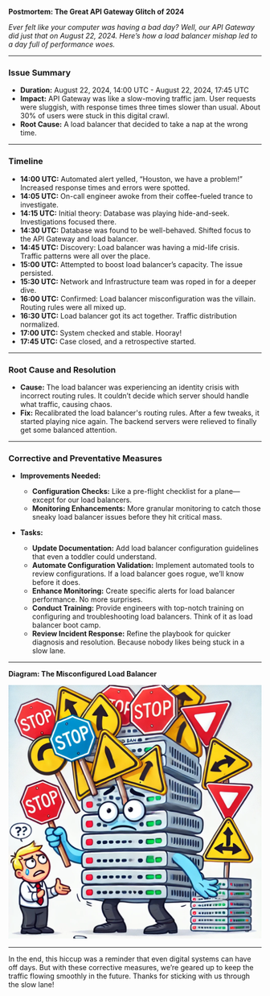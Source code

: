 **Postmortem: The Great API Gateway Glitch of 2024**

*Ever felt like your computer was having a bad day? Well, our API Gateway did just that on August 22, 2024. Here’s how a load balancer mishap led to a day full of performance woes.*

---

### **Issue Summary**

- **Duration:** August 22, 2024, 14:00 UTC - August 22, 2024, 17:45 UTC
- **Impact:** API Gateway was like a slow-moving traffic jam. User requests were sluggish, with response times three times slower than usual. About 30% of users were stuck in this digital crawl.
- **Root Cause:** A load balancer that decided to take a nap at the wrong time.

---

### **Timeline**

- **14:00 UTC:** Automated alert yelled, “Houston, we have a problem!” Increased response times and errors were spotted.
- **14:05 UTC:** On-call engineer awoke from their coffee-fueled trance to investigate.
- **14:15 UTC:** Initial theory: Database was playing hide-and-seek. Investigations focused there.
- **14:30 UTC:** Database was found to be well-behaved. Shifted focus to the API Gateway and load balancer.
- **14:45 UTC:** Discovery: Load balancer was having a mid-life crisis. Traffic patterns were all over the place.
- **15:00 UTC:** Attempted to boost load balancer’s capacity. The issue persisted.
- **15:30 UTC:** Network and Infrastructure team was roped in for a deeper dive.
- **16:00 UTC:** Confirmed: Load balancer misconfiguration was the villain. Routing rules were all mixed up.
- **16:30 UTC:** Load balancer got its act together. Traffic distribution normalized.
- **17:00 UTC:** System checked and stable. Hooray! 
- **17:45 UTC:** Case closed, and a retrospective started.

---

### **Root Cause and Resolution**

- **Cause:** The load balancer was experiencing an identity crisis with incorrect routing rules. It couldn’t decide which server should handle what traffic, causing chaos.
- **Fix:** Recalibrated the load balancer's routing rules. After a few tweaks, it started playing nice again. The backend servers were relieved to finally get some balanced attention.

---

### **Corrective and Preventative Measures**

- **Improvements Needed:**
  - **Configuration Checks:** Like a pre-flight checklist for a plane—except for our load balancers.
  - **Monitoring Enhancements:** More granular monitoring to catch those sneaky load balancer issues before they hit critical mass.

- **Tasks:**
  - **Update Documentation:** Add load balancer configuration guidelines that even a toddler could understand.
  - **Automate Configuration Validation:** Implement automated tools to review configurations. If a load balancer goes rogue, we’ll know before it does.
  - **Enhance Monitoring:** Create specific alerts for load balancer performance. No more surprises.
  - **Conduct Training:** Provide engineers with top-notch training on configuring and troubleshooting load balancers. Think of it as load balancer boot camp.
  - **Review Incident Response:** Refine the playbook for quicker diagnosis and resolution. Because nobody likes being stuck in a slow lane.

---

**Diagram: The Misconfigured Load Balancer**


![load balancer](./Diagram.webp)


---

In the end, this hiccup was a reminder that even digital systems can have off days. But with these corrective measures, we’re geared up to keep the traffic flowing smoothly in the future. Thanks for sticking with us through the slow lane!
